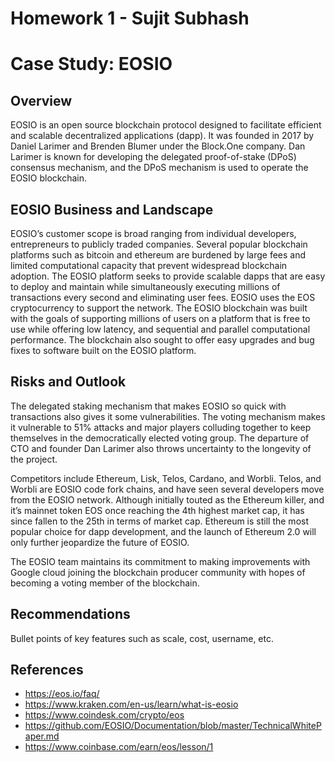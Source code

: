 # Homework 1 - Sujit Subhash
# Case Study: EOSIO

## Overview

EOSIO is an open source blockchain protocol designed to facilitate efficient and scalable decentralized applications (dapp). It was founded in 2017 by Daniel Larimer and Brenden Blumer under the Block.One company. Dan Larimer is known for developing the delegated proof-of-stake (DPoS) consensus mechanism, and the DPoS mechanism is used to operate the EOSIO blockchain.

## EOSIO Business and Landscape 

EOSIO’s customer scope is broad ranging from individual developers, entrepreneurs to publicly traded companies. Several popular blockchain platforms such as bitcoin and ethereum are burdened by large fees and limited computational capacity that prevent widespread blockchain adoption. The EOSIO platform seeks to provide scalable dapps that are easy to deploy and maintain while simultaneously executing millions of transactions every second and eliminating user fees. EOSIO uses the EOS cryptocurrency to support the network. 
The EOSIO blockchain was built with the goals of supporting millions of users on a platform that is free to use while offering low latency, and sequential and parallel computational performance. The blockchain also sought to offer easy upgrades and bug fixes to software built on the EOSIO platform. 

## Risks and Outlook

The delegated staking mechanism that makes EOSIO so quick with transactions also gives it some vulnerabilities. The voting mechanism makes it vulnerable to 51% attacks and major players colluding together to keep themselves in the democratically elected voting group. The departure of CTO and founder Dan Larimer also throws uncertainty to the longevity of the project.

Competitors include Ethereum, Lisk, Telos, Cardano, and Worbli. Telos, and Worbli are EOSIO code fork chains, and have seen several developers move from the EOSIO network. Although initially touted as the Ethereum killer, and it’s mainnet token EOS once reaching the 4th highest market cap, it has since fallen to the 25th in terms of market cap. Ethereum is still the most popular choice for dapp development, and the launch of Ethereum 2.0 will only further jeopardize the future of EOSIO. 

The EOSIO team maintains its commitment to making improvements with Google cloud joining the blockchain producer community with hopes of becoming a voting member of the blockchain.
 
## Recommendations 

Bullet points of key features such as scale, cost, username, etc.

## References 
* https://eos.io/faq/
* https://www.kraken.com/en-us/learn/what-is-eosio
* https://www.coindesk.com/crypto/eos
* https://github.com/EOSIO/Documentation/blob/master/TechnicalWhitePaper.md
* https://www.coinbase.com/earn/eos/lesson/1
